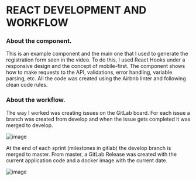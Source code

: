 # REACT DEVELOPMENT AND WORKFLOW

### About the component.

This is an example component and the main one that I used to generate the registration form seen in the video. To do this, I used React Hooks under a responsive design and the concept of mobile-first. The component shows how to make requests to the API, validations, error handling, variable parsing, etc. All the code was created using the Airbnb linter and following clean code rules.

### About the workflow.

The way I worked was creating issues on the GitLab board. For each issue a branch was created from develop and when the issue gets completed it was merged to develop. 

![image](https://user-images.githubusercontent.com/33135078/111860555-c316af00-891e-11eb-861b-be901b1a835d.png)

At the end of each sprint (milestones in gitlab) the develop branch is merged to master. From master, a GitLab Release was created with the current application code and a docker image with the current date.

![image](https://user-images.githubusercontent.com/33135078/111860614-230d5580-891f-11eb-9c5d-255be4156c24.png)
